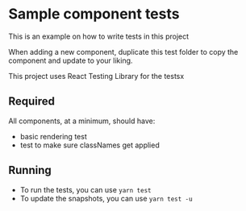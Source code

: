 # Sample component tests

This is an example on how to write tests in this project

When adding a new component, duplicate this test folder to copy the component and update to your liking.

This project uses React Testing Library for the testsx

## Required

All components, at a minimum, should have:

* basic rendering test
* test to make sure classNames get applied

## Running

* To run the tests, you can use `yarn test`
* To update the snapshots, you can use `yarn test -u`
